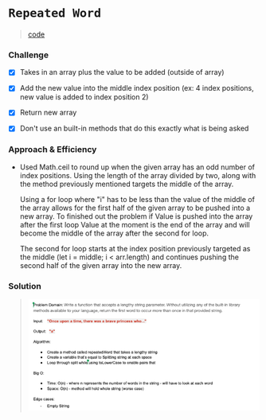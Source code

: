 # `Repeated Word`

> [code](repeated-word.test.js)

### Challenge

- [x] Takes in an array plus the value to be added (outside of array)

- [x] Add the new value into the middle index position (ex: 4 index positions, new value is added to index position 2)

- [x] Return new array

- [x] Don't use an built-in methods that do this exactly what is being asked

### Approach & Efficiency

- Used Math.ceil to round up when the given array has an odd number of index positions. Using the length of the array divided by two, along with the method previously mentioned targets the middle of the array.

  Using a for loop where "i" has to be less than the value of the middle of the array allows for the first half of the given array to be pushed into a new array. To finished out the problem if Value is pushed into the array after the first loop Value at the moment is the end of the array and will become the middle of the array after the second for loop.

  The second for loop starts at the index position previously targeted as the middle (let i = middle; i < arr.length) and continues pushing the second half of the given array into the new array.

### Solution

> ![White board](../../whiteboards/repeated-word.png)
